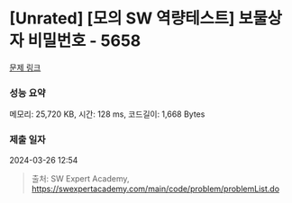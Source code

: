 # [Unrated] [모의 SW 역량테스트] 보물상자 비밀번호 - 5658 

[문제 링크](https://swexpertacademy.com/main/code/problem/problemDetail.do?contestProbId=AWXRUN9KfZ8DFAUo) 

### 성능 요약

메모리: 25,720 KB, 시간: 128 ms, 코드길이: 1,668 Bytes

### 제출 일자

2024-03-26 12:54



> 출처: SW Expert Academy, https://swexpertacademy.com/main/code/problem/problemList.do